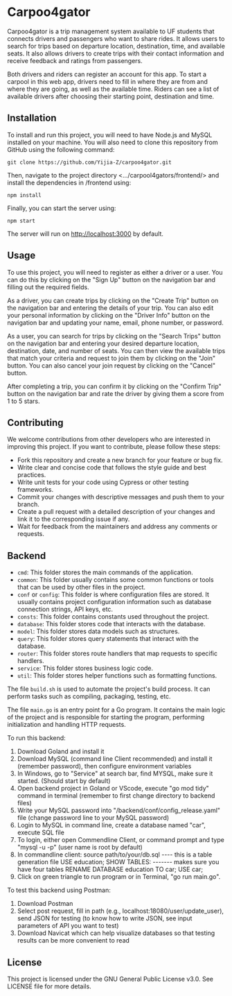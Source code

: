 # Carpoo4gator

Carpoo4gator is a trip management system available to UF students that connects drivers and passengers who want to share rides. It allows users to search for trips based on departure location, destination, time, and available seats. It also allows drivers to create trips with their contact information and receive feedback and ratings from passengers.

Both drivers and riders can register an account for this app. To start a carpool in this web app, drivers need to fill in where they are from and where they are going, as well as the available time. Riders can see a list of available drivers after choosing their starting point, destination and time. 

## Installation

To install and run this project, you will need to have Node.js and MySQL installed on your machine. You will also need to clone this repository from GitHub using the following command:

```
git clone https://github.com/Yijia-Z/carpoo4gator.git
```

Then, navigate to the project directory <.../carpool4gators/frontend/> and install the dependencies in /frontend using:

```
npm install
```

Finally, you can start the server using:

```
npm start
```

The server will run on [http://localhost:3000](http://localhost:3000/) by default.

## Usage

To use this project, you will need to register as either a driver or a user. You can do this by clicking on the "Sign Up" button on the navigation bar and filling out the required fields.

As a driver, you can create trips by clicking on the "Create Trip" button on the navigation bar and entering the details of your trip. You can also edit your personal information by clicking on the "Driver Info" button on the navigation bar and updating your name, email, phone number, or password.

As a user, you can search for trips by clicking on the "Search Trips" button on the navigation bar and entering your desired departure location, destination, date, and number of seats. You can then view the available trips that match your criteria and request to join them by clicking on the "Join" button. You can also cancel your join request by clicking on the "Cancel" button.

After completing a trip, you can confirm it by clicking on the "Confirm Trip" button on the navigation bar and rate the driver by giving them a score from 1 to 5 stars.

## Contributing

We welcome contributions from other developers who are interested in improving this project. If you want to contribute, please follow these steps:

- Fork this repository and create a new branch for your feature or bug fix.
- Write clear and concise code that follows the style guide and best practices.
- Write unit tests for your code using Cypress or other testing frameworks.
- Commit your changes with descriptive messages and push them to your branch.
- Create a pull request with a detailed description of your changes and link it to the corresponding issue if any.
- Wait for feedback from the maintainers and address any comments or requests.

## Backend

- `cmd`: This folder stores the main commands of the application.
- `common`: This folder usually contains some common functions or tools that can be used by other files in the project.
- `conf` or `config`: This folder is where configuration files are stored. It usually contains project configuration information such as database connection strings, API keys, etc.
- `consts`: This folder contains constants used throughout the project.
- `database`: This folder stores code that interacts with the database.
- `model`: This folder stores data models such as structures.
- `query`: This folder stores query statements that interact with the database.
- `router`: This folder stores route handlers that map requests to specific handlers.
- `service`: This folder stores business logic code.
- `util`: This folder stores helper functions such as formatting functions.

The file `build.sh` is used to automate the project's build process. It can perform tasks such as compiling, packaging, testing, etc.

The file `main.go` is an entry point for a Go program. It contains the main logic of the project and is responsible for starting the program, performing initialization and handling HTTP requests.

To run this backend:
1. Download Goland and install it
2. Download MySQL (command line Client recommended) and install it (remember password), then configure environment variables
3. In Windows, go to "Service" at search bar, find MYSQL, make sure it started. (Should start by default)
4. Open backend project in Goland or VScode, execute "go mod tidy" command in terminal (remember to first change directory to backend files)
5. Write your MySQL password into "/backend/conf/config_release.yaml" file (change password line to your MySQL password)
6. Login to MySQL in command line, create a database named "car", execute SQL file
7. To login, either open Commendline Client, or command prompt and type "mysql -u <username> -p" (user name is root by default)
8. In commandline client:
  source path/to/your/db.sql    ----  this is a table generation file 
  USE education;
  SHOW TABLES:         ------- makes sure you have four tables
  RENAME DATABASE education TO car;
  USE car;
9. Click on green triangle to run program or in Terminal, "go run main.go".

To test this backend using Postman:
1. Download Postman
2. Select post request, fill in path (e.g., localhost:18080/user/update_user), send JSON for testing (to know how to write JSON, see input parameters of API you want to test)
3. Download Navicat which can help visualize databases so that testing results can be more convenient to read



## License

This project is licensed under the GNU General Public License v3.0. See LICENSE file for more details.

